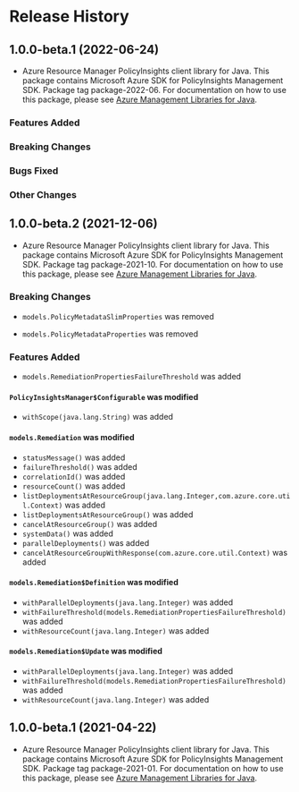 # Release History

## 1.0.0-beta.1 (2022-06-24)

- Azure Resource Manager PolicyInsights client library for Java. This package contains Microsoft Azure SDK for PolicyInsights Management SDK.  Package tag package-2022-06. For documentation on how to use this package, please see [Azure Management Libraries for Java](https://aka.ms/azsdk/java/mgmt).

### Features Added

### Breaking Changes

### Bugs Fixed

### Other Changes

## 1.0.0-beta.2 (2021-12-06)

- Azure Resource Manager PolicyInsights client library for Java. This package contains Microsoft Azure SDK for PolicyInsights Management SDK.  Package tag package-2021-10. For documentation on how to use this package, please see [Azure Management Libraries for Java](https://aka.ms/azsdk/java/mgmt).

### Breaking Changes

* `models.PolicyMetadataSlimProperties` was removed

* `models.PolicyMetadataProperties` was removed

### Features Added

* `models.RemediationPropertiesFailureThreshold` was added

#### `PolicyInsightsManager$Configurable` was modified

* `withScope(java.lang.String)` was added

#### `models.Remediation` was modified

* `statusMessage()` was added
* `failureThreshold()` was added
* `correlationId()` was added
* `resourceCount()` was added
* `listDeploymentsAtResourceGroup(java.lang.Integer,com.azure.core.util.Context)` was added
* `listDeploymentsAtResourceGroup()` was added
* `cancelAtResourceGroup()` was added
* `systemData()` was added
* `parallelDeployments()` was added
* `cancelAtResourceGroupWithResponse(com.azure.core.util.Context)` was added

#### `models.Remediation$Definition` was modified

* `withParallelDeployments(java.lang.Integer)` was added
* `withFailureThreshold(models.RemediationPropertiesFailureThreshold)` was added
* `withResourceCount(java.lang.Integer)` was added

#### `models.Remediation$Update` was modified

* `withParallelDeployments(java.lang.Integer)` was added
* `withFailureThreshold(models.RemediationPropertiesFailureThreshold)` was added
* `withResourceCount(java.lang.Integer)` was added

## 1.0.0-beta.1 (2021-04-22)

- Azure Resource Manager PolicyInsights client library for Java. This package contains Microsoft Azure SDK for PolicyInsights Management SDK.  Package tag package-2021-01. For documentation on how to use this package, please see [Azure Management Libraries for Java](https://aka.ms/azsdk/java/mgmt).
